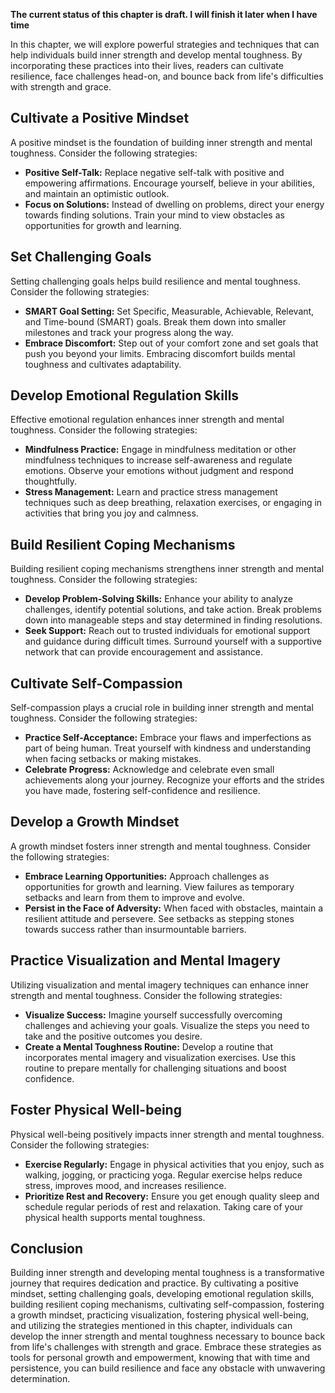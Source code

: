 **The current status of this chapter is draft. I will finish it later when I have time**

In this chapter, we will explore powerful strategies and techniques that can help individuals build inner strength and develop mental toughness. By incorporating these practices into their lives, readers can cultivate resilience, face challenges head-on, and bounce back from life's difficulties with strength and grace.

Cultivate a Positive Mindset
----------------------------

A positive mindset is the foundation of building inner strength and mental toughness. Consider the following strategies:

* **Positive Self-Talk:** Replace negative self-talk with positive and empowering affirmations. Encourage yourself, believe in your abilities, and maintain an optimistic outlook.
* **Focus on Solutions:** Instead of dwelling on problems, direct your energy towards finding solutions. Train your mind to view obstacles as opportunities for growth and learning.

Set Challenging Goals
---------------------

Setting challenging goals helps build resilience and mental toughness. Consider the following strategies:

* **SMART Goal Setting:** Set Specific, Measurable, Achievable, Relevant, and Time-bound (SMART) goals. Break them down into smaller milestones and track your progress along the way.
* **Embrace Discomfort:** Step out of your comfort zone and set goals that push you beyond your limits. Embracing discomfort builds mental toughness and cultivates adaptability.

Develop Emotional Regulation Skills
-----------------------------------

Effective emotional regulation enhances inner strength and mental toughness. Consider the following strategies:

* **Mindfulness Practice:** Engage in mindfulness meditation or other mindfulness techniques to increase self-awareness and regulate emotions. Observe your emotions without judgment and respond thoughtfully.
* **Stress Management:** Learn and practice stress management techniques such as deep breathing, relaxation exercises, or engaging in activities that bring you joy and calmness.

Build Resilient Coping Mechanisms
---------------------------------

Building resilient coping mechanisms strengthens inner strength and mental toughness. Consider the following strategies:

* **Develop Problem-Solving Skills:** Enhance your ability to analyze challenges, identify potential solutions, and take action. Break problems down into manageable steps and stay determined in finding resolutions.
* **Seek Support:** Reach out to trusted individuals for emotional support and guidance during difficult times. Surround yourself with a supportive network that can provide encouragement and assistance.

Cultivate Self-Compassion
-------------------------

Self-compassion plays a crucial role in building inner strength and mental toughness. Consider the following strategies:

* **Practice Self-Acceptance:** Embrace your flaws and imperfections as part of being human. Treat yourself with kindness and understanding when facing setbacks or making mistakes.
* **Celebrate Progress:** Acknowledge and celebrate even small achievements along your journey. Recognize your efforts and the strides you have made, fostering self-confidence and resilience.

Develop a Growth Mindset
------------------------

A growth mindset fosters inner strength and mental toughness. Consider the following strategies:

* **Embrace Learning Opportunities:** Approach challenges as opportunities for growth and learning. View failures as temporary setbacks and learn from them to improve and evolve.
* **Persist in the Face of Adversity:** When faced with obstacles, maintain a resilient attitude and persevere. See setbacks as stepping stones towards success rather than insurmountable barriers.

Practice Visualization and Mental Imagery
-----------------------------------------

Utilizing visualization and mental imagery techniques can enhance inner strength and mental toughness. Consider the following strategies:

* **Visualize Success:** Imagine yourself successfully overcoming challenges and achieving your goals. Visualize the steps you need to take and the positive outcomes you desire.
* **Create a Mental Toughness Routine:** Develop a routine that incorporates mental imagery and visualization exercises. Use this routine to prepare mentally for challenging situations and boost confidence.

Foster Physical Well-being
--------------------------

Physical well-being positively impacts inner strength and mental toughness. Consider the following strategies:

* **Exercise Regularly:** Engage in physical activities that you enjoy, such as walking, jogging, or practicing yoga. Regular exercise helps reduce stress, improves mood, and increases resilience.
* **Prioritize Rest and Recovery:** Ensure you get enough quality sleep and schedule regular periods of rest and relaxation. Taking care of your physical health supports mental toughness.

Conclusion
----------

Building inner strength and developing mental toughness is a transformative journey that requires dedication and practice. By cultivating a positive mindset, setting challenging goals, developing emotional regulation skills, building resilient coping mechanisms, cultivating self-compassion, fostering a growth mindset, practicing visualization, fostering physical well-being, and utilizing the strategies mentioned in this chapter, individuals can develop the inner strength and mental toughness necessary to bounce back from life's challenges with strength and grace. Embrace these strategies as tools for personal growth and empowerment, knowing that with time and persistence, you can build resilience and face any obstacle with unwavering determination.
